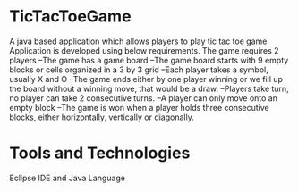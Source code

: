 # TicTacToeGame

 A java based application which allows players to play tic tac toe game
 Application is developed using below requirements.
 The game requires 2 players
–The game has a game board
 –The game board starts with 9 empty blocks or cells organized in a 3 by 3 grid
 –Each player takes a symbol, usually X and O
 –The game ends either by one player winning or we fill up the board without a winning move, that would be a draw.
 –Players take turn, no player can take 2 consecutive turns.
  –A player can only move onto an empty block
  –The game is won when a player holds three consecutive blocks, either horizontally, vertically or diagonally.

# Tools and Technologies
Eclipse IDE and Java Language
